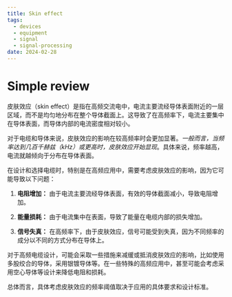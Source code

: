 ```yaml
---
title: Skin effect
tags:
  - devices
  - equipment
  - signal
  - signal-processing
date: 2024-02-28
---
```

# Simple review

皮肤效应（skin effect）是指在高频交流电中，电流主要流经导体表面附近的一层区域，而不是均匀地分布在整个导体截面上。这导致了在高频率下，电流主要集中在导体表面，而导体内部的电流密度相对较小。

对于电缆和导体来说，皮肤效应的影响在较高频率时会更加显著。*一般而言，当频率达到几百千赫兹（kHz）或更高时，皮肤效应开始显现*。具体来说，频率越高，电流就越倾向于分布在导体表面。

在设计和选择电缆时，特别是在高频应用中，需要考虑皮肤效应的影响，因为它可能导致以下问题：

1. **电阻增加：** 由于电流主要流经导体表面，有效的导体截面减小，导致电阻增加。
    
2. **能量损耗：** 由于电流集中在表面，导致了能量在电缆内部的损失增加。
    
3. **信号失真：** 在高频率下，由于皮肤效应，信号可能受到失真，因为不同频率的成分以不同的方式分布在导体上。
    

对于高频电缆设计，可能会采取一些措施来减缓或抵消皮肤效应的影响，比如使用多股绞合的导体，采用银镀导体等。在一些特殊的高频应用中，甚至可能会考虑采用空心导体等设计来降低电阻和损耗。

总体而言，具体考虑皮肤效应的频率阈值取决于应用的具体要求和设计标准。